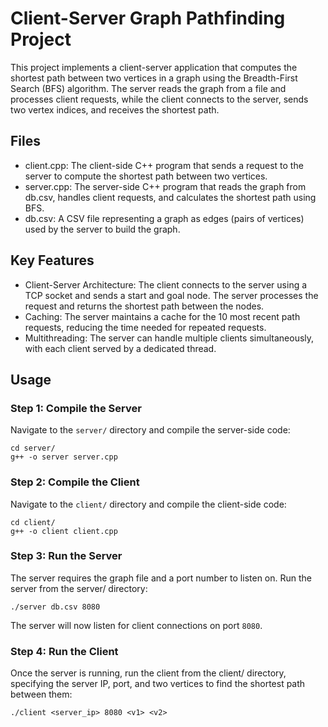 # Client-Server Graph Pathfinding Project
This project implements a client-server application that computes the shortest path between two vertices in a graph using the Breadth-First Search (BFS) algorithm. The server reads the graph from a file and processes client requests, while the client connects to the server, sends two vertex indices, and receives the shortest path.

## Files
- client.cpp: The client-side C++ program that sends a request to the server to compute the shortest path between two vertices.
- server.cpp: The server-side C++ program that reads the graph from db.csv, handles client requests, and calculates the shortest path using BFS.
- db.csv: A CSV file representing a graph as edges (pairs of vertices) used by the server to build the graph.

## Key Features
- Client-Server Architecture: The client connects to the server using a TCP socket and sends a start and goal node. The server processes the request and returns the shortest path between the nodes.
- Caching: The server maintains a cache for the 10 most recent path requests, reducing the time needed for repeated requests.
- Multithreading: The server can handle multiple clients simultaneously, with each client served by a dedicated thread.

## Usage
### Step 1: Compile the Server
Navigate to the `server/` directory and compile the server-side code:
```
cd server/
g++ -o server server.cpp
```
### Step 2: Compile the Client
Navigate to the `client/` directory and compile the client-side code:
```
cd client/
g++ -o client client.cpp
```

### Step 3: Run the Server
The server requires the graph file and a port number to listen on. Run the server from the server/ directory:
```
./server db.csv 8080
```
The server will now listen for client connections on port `8080`.

### Step 4: Run the Client
Once the server is running, run the client from the client/ directory, specifying the server IP, port, and two vertices to find the shortest path between them:
```
./client <server_ip> 8080 <v1> <v2>
```
